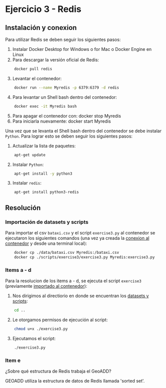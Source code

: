# Ejercicio 3 - Redis

## Instalación y conexion

Para utilizar Redis se deben seguir los siguientes pasos:

1. Instalar Docker Desktop for Windows o for Mac o Docker Engine en Linux
2. Para descargar la versión oficial de Redis: 

```sh
    docker pull redis
```

3. Levantar el contenedor: 

```sh
    docker run --name Myredis -p 6379:6379 -d redis
```

4. Para levantar un Shell bash dentro del contenedor: 

```sh
    docker exec -it Myredis bash
```

5. Para apagar el contenedor con: docker stop Myredis
6. Para iniciarla nuevamente: docker start Myredis

Una vez que se levanta el Shell bash dentro del contenedor se debe instalar `Python`. Para lograr esto se deben seguir los siguientes pasos:

1. Actualizar la lista de paquetes: 

```sh
    apt-get update
```

2. Instalar `Python`:

```sh
    apt-get install -y python3
```

3. Instalar `redis`:

```sh
    apt-get install python3-redis
```

## Resolución

### Importación de datasets y scripts

Para importar el csv `bataxi.csv` y el script `exercise3.py` al contenedor se ejecutaron los siguientes comandos (una vez ya creada la [conexion al contenedor](#instalación-y-conexion) y desde una terminal local):

```sh
    docker cp ./data/bataxi.csv Myredis:/bataxi.csv
    docker cp ./scripts/exercise3/exercise3.py Myredis:exercise3.py
```

### Items a - d

Para la resolucion de los items a - d, se ejecuta el script `exercise3` (previamente [importado al contenedor](#instalación-y-conexion)):

1. Nos dirigimos al directiorio en donde se encuentran los [datasets y scripts](#importación-de-datasets-y-scripts):

```sh
    cd ..
```

2. Le otorgamos permisos de ejecución al script:

```sh
    chmod u+x ./exercise3.py
```

3. Ejecutamos el script:

```sh
    ./exercise3.py
```

### Item e

¿Sobre qué estructura de Redis trabaja el GeoADD?

GEOADD utiliza la estructura de datos de Redis llamada 'sorted set'.